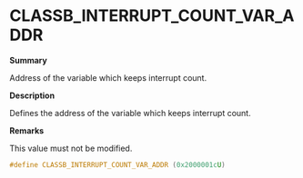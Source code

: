 # CLASSB_INTERRUPT_COUNT_VAR_ADDR

**Summary**

Address of the variable which keeps interrupt count.

**Description**

Defines the address of the variable which keeps interrupt count.

**Remarks**

This value must not be modified.

```c
#define CLASSB_INTERRUPT_COUNT_VAR_ADDR (0x2000001cU)
```

